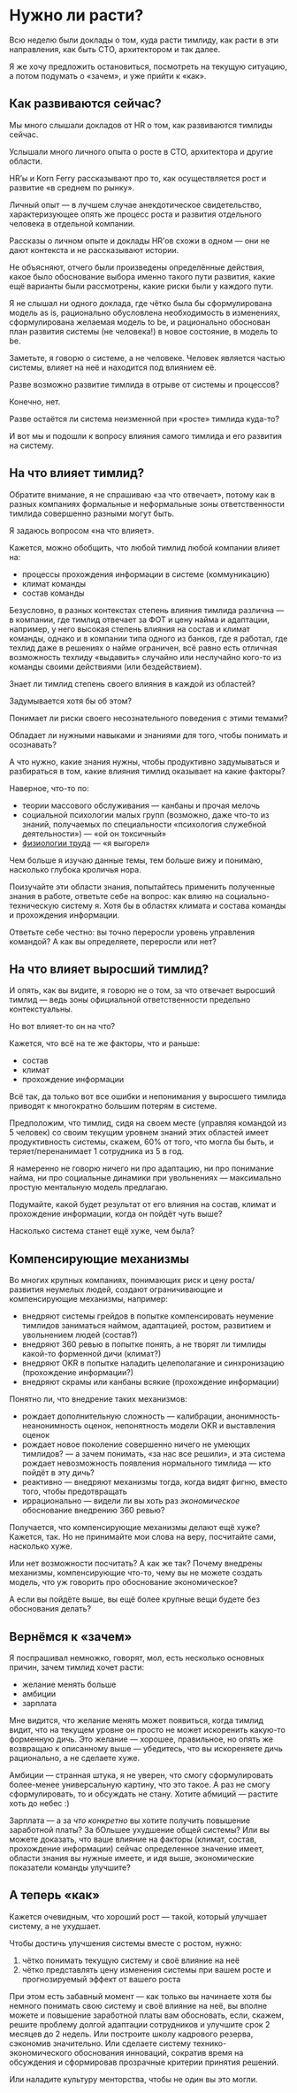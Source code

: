 # Нужно ли расти?

Всю неделю были доклады о том, куда расти тимлиду, как расти в эти направления, как быть СТО, архитектором и так далее.

Я же хочу предложить остановиться, посмотреть на текущую ситуацию, а потом подумать о «зачем», и уже прийти к «как».

## Как развиваются сейчас?

Мы много слышали докладов от HR о том, как развиваются тимлиды сейчас.

Услышали много личного опыта о росте в СТО, архитектора и другие области.

HR’ы и Korn Ferry рассказывают про то, как осуществляется рост и развитие «в среднем по рынку».

Личный опыт — в лучшем случае анекдотическое свидетельство, характеризующее опять же процесс роста и развития отдельного человека в отдельной компании.

Рассказы о личном опыте и доклады HR’ов схожи в одном — они не дают контекста и не рассказывают истории.

Не объясняют, отчего были произведены определённые действия, какое было обоснование выбора именно такого пути развития, какие ещё варианты были рассмотрены, какие риски были у каждого пути.

Я не слышал ни одного доклада, где чётко была бы сформулирована модель as is, рационально обусловлена необходимость в изменениях, сформулирована желаемая модель to be, и рационально обоснован план развития системы (не человека!) в новое состояние, в модель to be.

Заметьте, я говорю о системе, а не человеке. Человек является частью системы, влияет на неё и находится под влиянием её.

Разве возможно развитие тимлида в отрыве от системы и процессов?

Конечно, нет.

Разве остаётся ли система неизменной при «росте» тимлида куда-то?

И вот мы и подошли к вопросу влияния самого тимлида и его развития на систему.

## На что влияет тимлид?

Обратите внимание, я не спрашиваю «за что отвечает», потому как в разных компаниях формальные и неформальные зоны ответственности тимлида совершенно разными могут быть.

Я задаюсь вопросом «на что влияет».

Кажется, можно обобщить, что любой тимлид любой компании влияет на:
- процессы прохождения информации в системе (коммуникацию)
- климат команды
- состав команды

Безусловно, в разных контекстах степень влияния тимлида различна — в компании, где тимлид отвечает за ФОТ и цену найма и адаптации, например, у него высокая степень влияния на состав и климат команды, однако и в компании типа одного из банков, где я работал, где техлид даже в решениях о найме ограничен, всё равно есть отличная возможность техлиду «выдавить» случайно или неслучайно кого-то из команды своими действиями (или бездействием).

Знает ли тимлид степень своего влияния в каждой из областей?

Задумывается хотя бы об этом?

Понимает ли риски своего несознательного поведения с этими темами?

Обладает ли нужными навыками и знаниями для того, чтобы понимать и осознавать?

А что нужно, какие знания нужны, чтобы продуктивно задумываться и разбираться в том, какие влияния тимлид оказывает на какие факторы?

Наверное, что-то по:
- теории массового обслуживания — канбаны и прочая мелочь
- социальной психологии малых групп (возможно, даже что-то из знаний, получаемых по специальности «психология служебной деятельности») — «ой он токсичный»
- [физиологии труда](https://ru.wikipedia.org/wiki/Физиология_труда) — «я выгорел»

Чем больше я изучаю данные темы, тем больше вижу и понимаю, насколько глубока кроличья нора.

Поизучайте эти области знания, попытайтесь применить полученные знания в работе, ответьте себе на вопрос: как влияю на социально-техническую систему я. Хотя бы в областях климата и состава команды и прохождения информации.

Ответьте себе честно: вы точно переросли уровень управления командой? А как вы определяете, переросли или нет?

## На что влияет выросший тимлид?

И опять, как вы видите, я говорю не о том, за что отвечает выросший тимлид — ведь зоны официальной ответственности предельно контекстуальны.

Но вот влияет-то он на что?

Кажется, что всё на те же факторы, что и раньше:
- состав
- климат
- прохождение информации

Всё так, да только вот все ошибки и непонимания у выросшего тимлида приводят к многократно большим потерям в системе.

Предположим, что тимлид, сидя на своем месте (управляя командой из 5 человек) со своим текущим уровнем знаний этих областей имеет продуктивность системы, скажем, 60% от того, что могла бы быть, и теряет/перенанимает 1 сотрудника из 5 в год.

Я намеренно не говорю ничего ни про адаптацию, ни про понимание найма, ни про социальные динамики при увольнениях — максимально простую ментальную модель предлагаю.

Подумайте, какой будет результат от его влияния на состав, климат и прохождение информации, когда он пойдёт чуть выше?

Насколько система станет ещё хуже, чем была?

## Компенсирующие механизмы

Во многих крупных компаниях, понимающих риск и цену роста/развития неумелых людей, создают ограничивающие и компенсирующие механизмы, например:

- внедряют системы грейдов в попытке компенсировать неумение тимлидов заниматься наймом, адаптацией, ростом, развитием и увольнением людей (состав?)
- внедряют 360 ревью в попытке понять, а не творят ли тимлиды какой-то форменной дичи (климат?)
- внедряют OKR в попытке наладить целеполагание и синхронизацию (прохождение информации?)
- внедряют скрамы или канбаны всякие (прохождение информации)

Понятно ли, что внедрение таких механизмов:
- рождает дополнительную сложность — калибрации, анонимность-неанонимность оценок, непонятность модели OKR и выставления оценок
- рождает новое поколение совершенно ничего не умеющих тимлидов? — а зачем понимать, «за нас все решили», и эта система рождает невозможность появления нормального тимлида — кто пойдёт в эту дичь?
- реактивно — внедряют механизмы тогда, когда видят фигню, вместо того, чтобы предотвращать
- иррационально — видели ли вы хоть раз _экономическое_ обоснование внедрению 360 ревью?

Получается, что компенсирующие механизмы делают ещё хуже? Кажется, так. Но не принимайте мои слова на веру, посчитайте сами, насколько хуже.

Или нет возможности посчитать? А как же так? Почему внедрены механизмы, компенсирующие что-то, чему вы не можете создать модель, что уж говорить про обоснование экономическое?

А если вы пойдёте выше, вы ещё более крупные вещи будете без обоснования делать?

## Вернёмся к «зачем»

Я поспрашивал немножко, говорят, мол, есть несколько основных причин, зачем тимлид хочет расти:
- желание менять больше
- амбиции
- зарплата

Мне видится, что желание менять может появиться, когда тимлид видит, что на текущем уровне он просто не может искоренить какую-то форменную дичь. Это желание — хорошее, правильное, но опять же возвращаю к описанному выше — убедитесь, что вы искореняете дичь рационально, а не сделаете хуже.

Амбиции — странная штука, я не уверен, что смогу сформулировать более-менее универсальную картину, что это такое. А раз не смогу сформулировать, то и обсуждать не стану. Хотите абмиций — растите хоть до небес :)

Зарплата — а за _что конкретно_ вы хотите получить повышение заработной платы? За бОльшее ухудшение общей системы? Или вы можете доказать, что ваше влияние на факторы (климат, состав, прохождение информации) сейчас определенное значение имеет, области знания вы нужные имеете, и идя выше, экономические показатели команды улучшите?

## А теперь «как»

Кажется очевидным, что хороший рост — такой, который улучшает систему, а не ухудшает.

Чтобы достичь улучшения системы вместе с ростом, нужно:
1. чётко понимать текущую систему и своё влияние на неё
2. чётко представлять цену изменения системы при вашем росте и прогнозируемый эффект от вашего роста

При этом есть забавный момент — как только вы начинаете хотя бы немного понимать свою систему и своё влияние на неё, вы вполне можете и повышение заработной платы вам обосновать, если, скажем, решите проблему долгой адаптации сотрудников и улучшите срок 2 месяцев до 2 недель. Или построите школу кадрового резерва, сэкономив значительно. Или сделаете систему технико-экономического обоснования инноваций, сократив время на обсуждения и сформировав прозрачные критерии принятия решений.

Или наладите культуру менторства, чтобы не один вы это могли.


